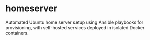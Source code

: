 # homeserver
Automated Ubuntu home server setup using Ansible playbooks for provisioning, with self-hosted services deployed in isolated Docker containers.
